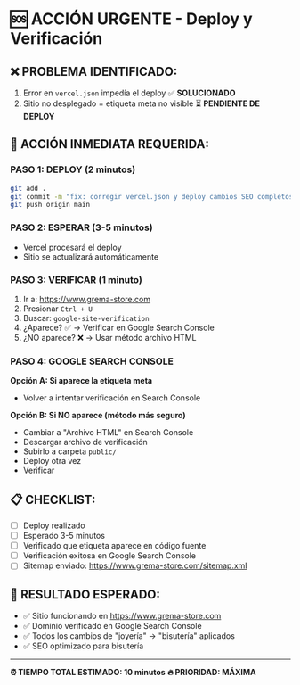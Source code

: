 # 🆘 ACCIÓN URGENTE - Deploy y Verificación

## ❌ PROBLEMA IDENTIFICADO:
1. Error en `vercel.json` impedía el deploy ✅ **SOLUCIONADO**
2. Sitio no desplegado = etiqueta meta no visible ⏳ **PENDIENTE DE DEPLOY**

## 🚀 ACCIÓN INMEDIATA REQUERIDA:

### PASO 1: DEPLOY (2 minutos)
```bash
git add .
git commit -m "fix: corregir vercel.json y deploy cambios SEO completos"
git push origin main
```

### PASO 2: ESPERAR (3-5 minutos)
- Vercel procesará el deploy
- Sitio se actualizará automáticamente

### PASO 3: VERIFICAR (1 minuto)
1. Ir a: https://www.grema-store.com
2. Presionar `Ctrl + U`
3. Buscar: `google-site-verification`
4. ¿Aparece? ✅ → Verificar en Google Search Console
5. ¿NO aparece? ❌ → Usar método archivo HTML

### PASO 4: GOOGLE SEARCH CONSOLE

**Opción A: Si aparece la etiqueta meta**
- Volver a intentar verificación en Search Console

**Opción B: Si NO aparece (método más seguro)**
- Cambiar a "Archivo HTML" en Search Console
- Descargar archivo de verificación
- Subirlo a carpeta `public/`
- Deploy otra vez
- Verificar

## 📋 CHECKLIST:
- [ ] Deploy realizado
- [ ] Esperado 3-5 minutos
- [ ] Verificado que etiqueta aparece en código fuente
- [ ] Verificación exitosa en Google Search Console
- [ ] Sitemap enviado: https://www.grema-store.com/sitemap.xml

## 🎯 RESULTADO ESPERADO:
- ✅ Sitio funcionando en https://www.grema-store.com
- ✅ Dominio verificado en Google Search Console
- ✅ Todos los cambios de "joyería" → "bisutería" aplicados
- ✅ SEO optimizado para bisutería

---

**⏰ TIEMPO TOTAL ESTIMADO: 10 minutos**
**🔥 PRIORIDAD: MÁXIMA**
